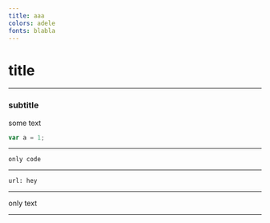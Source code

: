 ```yaml
---
title: aaa
colors: adele
fonts: blabla
---
```


# title

<!--
notes: A presenter note
-->

---

### subtitle

some text

```js
var a = 1;
```

---

```
only code
```

---

```embed
url: hey
```

---

only text

---

